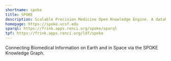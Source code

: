 ```yaml
---
shortname: spoke
title: SPOKE
description: Scalable Precision Medicine Open Knowledge Engine. A database of databases.
homepage: https://spoke.ucsf.edu
sparql: https://frink.apps.renci.org/spoke/sparql
tpf: https://frink.apps.renci.org/ldf/spoke
---
```


Connecting Biomedical Information on Earth and in Space via the SPOKE Knowledge Graph.
